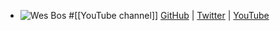 - ![Wes Bos](https://pbs.twimg.com/profile_banners/815246/1517409113/1500x500)
  #[[YouTube channel]]
  [GitHub](https://github.com/wesbos) | [Twitter](https://twitter.com/wesbos) | [YouTube](https://www.youtube.com/@WesBos)